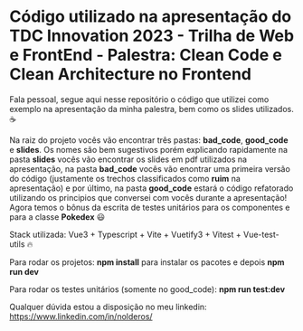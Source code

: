 # Código utilizado na apresentação do TDC Innovation 2023 - Trilha de Web e FrontEnd - Palestra: Clean Code e Clean Architecture no Frontend

Fala pessoal, segue aqui nesse repositório o código que utilizei como exemplo na apresentação da minha palestra, bem como os slides utilizados. ☕

Na raiz do projeto vocês vão encontrar três pastas: **bad_code**, **good_code** e **slides**. Os nomes são bem sugestivos porém explicando rapidamente na pasta **slides** vocês vão encontrar os slides em pdf utilizados na apresentação, na pasta **bad_code** vocês vão enontrar uma primeira versão do código (justamente os trechos classificados como **ruim** na apresentação) e por último, na pasta **good_code** estará o código refatorado utilizando os principios que conversei com vocês durante a apresentação! Agora temos o bônus da escrita de testes unitários para os componentes e para a classe **Pokedex** 😃

Stack utilizada: Vue3 + Typescript + Vite + Vuetify3 + Vitest + Vue-test-utils 🔥

Para rodar os projetos: **npm install** para instalar os pacotes e depois **npm run dev**

Para rodar os testes unitários (somente no good_code): **npm run test:dev**

Qualquer dúvida estou a disposição no meu linkedin: https://www.linkedin.com/in/nolderos/
